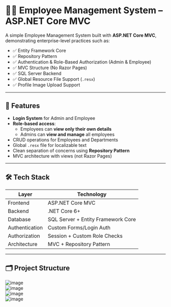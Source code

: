 # 🧑‍💼 Employee Management System – ASP.NET Core MVC

A simple Employee Management System built with **ASP.NET Core MVC**, demonstrating enterprise-level practices such as:

- ✅ Entity Framework Core
- ✅ Repository Pattern
- ✅ Authentication & Role-Based Authorization (Admin & Employee)
- ✅ MVC Structure (No Razor Pages)
- ✅ SQL Server Backend
- ✅ Global Resource File Support (`.resx`)
- ✅ Profile Image Upload Support

---

## 📌 Features

- **Login System** for Admin and Employee
- **Role-based access**:
  - Employees can **view only their own details**
  - Admins can **view and manage** all employees
- CRUD operations for Employees and Departments
- Global `.resx` file for localizable text
- Clean separation of concerns using **Repository Pattern**
- MVC architecture with views (not Razor Pages)

---

## 🛠️ Tech Stack

| Layer         | Technology                         |
|---------------|-------------------------------------|
| Frontend      | ASP.NET Core MVC                   |
| Backend       | .NET Core 6+                       |
| Database      | SQL Server + Entity Framework Core |
| Authentication| Custom Forms/Login Auth            |
| Authorization | Session + Custom Role Checks       |
| Architecture  | MVC + Repository Pattern           |

---

## 🗂️ Project Structure
![image](https://github.com/user-attachments/assets/c581e8ed-8fd4-4a70-a089-ea2fee71c845) </br>
![image](https://github.com/user-attachments/assets/8f119105-54c0-4de9-815e-2536015fde26) </br>
![image](https://github.com/user-attachments/assets/b55fe329-50ee-43dc-ae75-908d19fc3761) </br>
![image](https://github.com/user-attachments/assets/fb99186c-3c86-4c45-920d-9b7b05a7dd9d)
